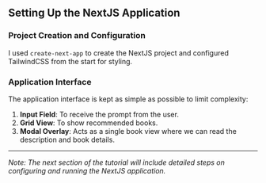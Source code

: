 ## Setting Up the NextJS Application

### Project Creation and Configuration
I used `create-next-app` to create the NextJS project and configured TailwindCSS from the start for styling.

### Application Interface
The application interface is kept as simple as possible to limit complexity:

1. **Input Field**: To receive the prompt from the user.
2. **Grid View**: To show recommended books.
3. **Modal Overlay**: Acts as a single book view where we can read the description and book details.

---
*Note: The next section of the tutorial will include detailed steps on configuring and running the NextJS application.*
